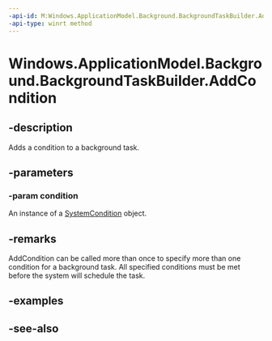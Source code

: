 ```yaml
---
-api-id: M:Windows.ApplicationModel.Background.BackgroundTaskBuilder.AddCondition(Windows.ApplicationModel.Background.IBackgroundCondition)
-api-type: winrt method
---
```


<!-- Method syntax
public void AddCondition(Windows.ApplicationModel.Background.IBackgroundCondition condition)
-->

# Windows.ApplicationModel.Background.BackgroundTaskBuilder.AddCondition

## -description
Adds a condition to a background task.

## -parameters
### -param condition
An instance of a [SystemCondition](systemcondition.md) object.

## -remarks
AddCondition can be called more than once to specify more than one condition for a background task. All specified conditions must be met before the system will schedule the task.

## -examples

## -see-also
